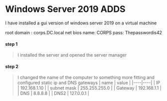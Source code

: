 # Windows Server 2019 ADDS 

I have installed a gui version of windows server 2019 on a virtual machine

root domain : corps.DC.local
net bios name: CORPS
pass: Thepasswordis42

#### step 1
>I installed the server and opened the server manager

#### step 2 
>I changed the name of the computer to something more fitting and configured 
>static ip and DNS gateways
>| name | value |
>|----|----|
>| IP | 192.168.1.10 |
>| subnet mask | 255.255.255.0 |
>| Gateway | 192.168.1.1 |
>| DNS | 8.8.8.8 |
>| DNS2 | 127.0.0.1 |


